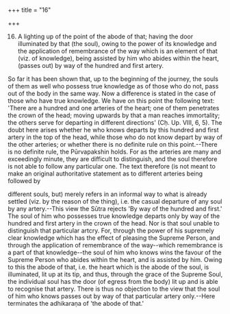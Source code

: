 +++
title = "16"

+++


16. A lighting up of the point of the abode of that; having the door illuminated by that (the soul), owing to the power of its knowledge and the application of remembrance of the way which is an element of that (viz. of knowledge), being assisted by him who abides within the heart, (passes out) by way of the hundred and first artery.

So far it has been shown that, up to the beginning of the journey, the souls of them as well who possess true knowledge as of those who do not, pass out of the body in the same way. Now a difference is stated in the case of those who have true knowledge. We have on this point the following text: 'There are a hundred and one arteries of the heart; one of them penetrates the crown of the head; moving upwards by that a man reaches immortality; the others serve for departing in different directions' (Cḥ. Up. VIII, 6, 5). The doubt here arises whether he who knows departs by this hundred and first artery in the top of the head, while those who do not know depart by way of the other arteries; or whether there is no definite rule on this point.--There is no definite rule, the Pūrvapakshin holds. For as the arteries are many and exceedingly minute, they are difficult to distinguish, and the soul therefore is not able to follow any particular one. The text therefore (is not meant to make an original authoritative statement as to different arteries being followed by

different souls, but) merely refers in an informal way to what is already settled (viz. by the reason of the thing), i.e. the casual departure of any soul by any artery.--This view the Sūtra rejects 'By way of the hundred and first.' The soul of him who possesses true knowledge departs only by way of the hundred and first artery in the crown of the head. Nor is that soul unable to distinguish that particular artcry. For, through the power of his supremely clear knowledge which has the effect of pleasing the Supreme Person, and through the application of remembrance of the way--which remembrance is a part of that knowledge--the soul of him who knows wins the favour of the Supreme Person who abides within the heart, and is assisted by him. Owing to this the abode of that, i.e. the heart which is the abode of the soul, is illuminated, lit up at its tip, and thus, through the grace of the Supreme Soul, the individual soul has the door (of egress from the body) lit up and is able to recognise that artery. There is thus no objection to the view that the soul of him who knows passes out by way of that particular artery only.--Here terminates the adhikaraṇa of 'the abode of that.'

